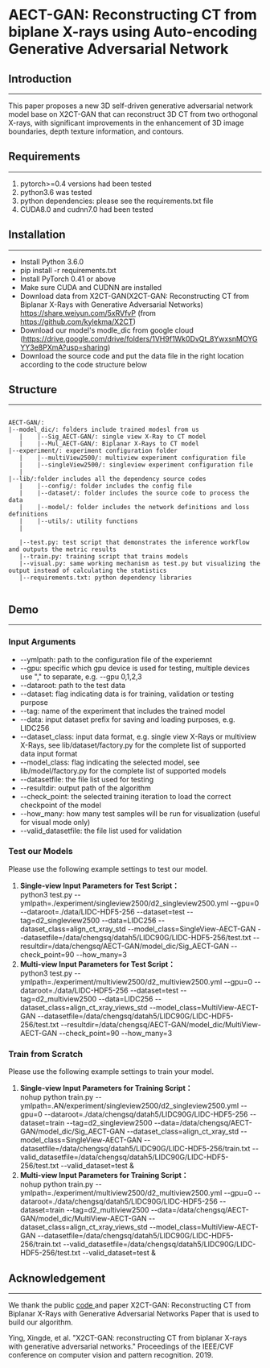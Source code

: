 # AECT-GAN: Reconstructing CT from biplane X-rays using Auto-encoding Generative Adversarial Network

## Introduction
-----

This paper proposes a new 3D self-driven generative adversarial network model base on X2CT-GAN that can reconstruct 3D CT from two orthogonal X-rays, with significant improvements in the enhancement of 3D image boundaries, depth texture information, and contours.





## Requirements
----
1. pytorch>=0.4 versions had been tested 
2. python3.6 was tested
3. python dependencies: please see the requirements.txt file
4. CUDA8.0 and cudnn7.0 had been tested

## Installation
----
- Install Python 3.6.0
- pip install -r requirements.txt
- Install PyTorch 0.41 or above
- Make sure CUDA and CUDNN are installed
- Download data from X2CT-GAN(X2CT-GAN: Reconstructing CT from Biplanar X-Rays with Generative Adversarial Networks) 
  https://share.weiyun.com/5xRVfvP (from https://github.com/kylekma/X2CT)
- Download our model's modle_dic from google cloud (https://drive.google.com/drive/folders/1VH9f1Wk0DvQt_8YwxsnMOYGYY3e8PXmA?usp=sharing)
- Download the source code and put the data file in the right location according to the code structure below
## Structure
----
```
   
AECT-GAN/:
|--model_dic/: folders include trained modesl from us
   |    |--Sig_AECT-GAN/: single view X-Ray to CT model
   |    |--Mul_AECT-GAN/: Biplanar X-Rays to CT model
|--experiment/: experiment configuration folder
   |    |--multiView2500/: multiview experiment configuration file
   |    |--singleView2500/: singleview experiment configuration file
   |
|--lib/:folder includes all the dependency source codes
   |    |--config/: folder includes the config file
   |    |--dataset/: folder includes the source code to process the data
   |    |--model/: folder includes the network definitions and loss definitions
   |    |--utils/: utility functions
   |

   |--test.py: test script that demonstrates the inference workflow and outputs the metric results
   |--train.py: training script that trains models
   |--visual.py: same working mechanism as test.py but visualizing the output instead of calculating the statistics 
   |--requirements.txt: python dependency libraries
  

```

## Demo
----

### Input Arguments
+ --ymlpath: path to the configuration file of the experiemnt
+ --gpu: specific which gpu device is used for testing, multiple devices use "," to separate, e.g. --gpu 0,1,2,3
+ --dataroot: path to the test data
+ --dataset: flag indicating data is for training, validation or testing purpose
+ --tag: name of the experiment that includes the trained model
+ --data: input dataset prefix for saving and loading purposes, e.g. LIDC256 
+ --dataset_class: input data format, e.g. single view X-Rays or multiview X-Rays, see lib/dataset/factory.py for the complete list of supported data input format
+ --model_class: flag indicating the selected model, see lib/model/factory.py for the complete list of supported models
+ --datasetfile: the file list used for testing
+ --resultdir: output path of the algorithm
+ --check_point: the selected training iteration to load the correct checkpoint of the model
+ --how_many: how many test samples will be run for visualization (useful for visual mode only)
+ --valid_datasetfile: the file list used for validation

### Test our Models

Please use the following example settings to test our model. 
 
1. **Single-view Input Parameters for Test Script：**  
python3 test.py --ymlpath=./experiment/singleview2500/d2_singleview2500.yml --gpu=0 --dataroot=./data/LIDC-HDF5-256 --dataset=test --tag=d2_singleview2500 --data=LIDC256 --dataset_class=align_ct_xray_std --model_class=SingleView-AECT-GAN --datasetfile=/data/chengsq/datah5/LIDC90G/LIDC-HDF5-256/test.txt --resultdir=/data/chengsq/AECT-GAN/model_dic/Sig_AECT-GAN --check_point=90 --how_many=3   
2. **Multi-view Input Parameters for Test Script：**  
python3 test.py --ymlpath=./experiment/multiview2500/d2_multiview2500.yml --gpu=0 --dataroot=./data/LIDC-HDF5-256 --dataset=test --tag=d2_multiview2500 --data=LIDC256 --dataset_class=align_ct_xray_views_std --model_class=MultiView-AECT-GAN --datasetfile=/data/chengsq/datah5/LIDC90G/LIDC-HDF5-256/test.txt --resultdir=/data/chengsq/AECT-GAN/model_dic/MultiView-AECT-GAN --check_point=90 --how_many=3

### Train from Scratch
Please use the following example settings to train your model. 

1. **Single-view Input Parameters for Training Script：**  
    nohup python train.py --ymlpath=.AN/experiment/singleview2500/d2_singleview2500.yml --gpu=0 --dataroot=./data/chengsq/datah5/LIDC90G/LIDC-HDF5-256 --dataset=train --tag=d2_singleview2500 --data=/data/chengsq/AECT-GAN/model_dic/Sig_AECT-GAN --dataset_class=align_ct_xray_std --model_class=SingleView-AECT-GAN --datasetfile=/data/chengsq/datah5/LIDC90G/LIDC-HDF5-256/train.txt --valid_datasetfile=/data/chengsq/datah5/LIDC90G/LIDC-HDF5-256/test.txt --valid_dataset=test &
2. **Multi-view Input Parameters for Training Script：**  
    nohup python train.py --ymlpath=./experiment/multiview2500/d2_multiview2500.yml --gpu=0 --dataroot=./data/chengsq/datah5/LIDC90G/LIDC-HDF5-256 --dataset=train --tag=d2_multiview2500 --data=/data/chengsq/AECT-GAN/model_dic/MultiView-AECT-GAN --dataset_class=align_ct_xray_views_std --model_class=MultiView-AECT-GAN --datasetfile=/data/chengsq/datah5/LIDC90G/LIDC-HDF5-256/train.txt --valid_datasetfile=/data/chengsq/datah5/LIDC90G/LIDC-HDF5-256/test.txt --valid_dataset=test &


## Acknowledgement
----
We thank the public <a href="https://github.com/kylekma/X2CT">code </a> and paper X2CT-GAN: Reconstructing CT from Biplanar X-Rays with Generative Adversarial Networks Paper that is used to build our algorithm. 

Ying, Xingde, et al. "X2CT-GAN: reconstructing CT from biplanar X-rays with generative adversarial networks." Proceedings of the IEEE/CVF conference on computer vision and pattern recognition. 2019.

